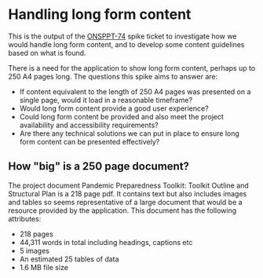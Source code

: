 # Handling long form content

This is the output of the [ONSPPT-74](https://anddigitaltransformation.atlassian.net/browse/ONSPPT-74) spike ticket to investigate how we would handle long form content, and to develop some content guidelines based on what is found.

There is a need for the application to show long form content, perhaps up to 250 A4 pages long. The questions this spike aims to answer are:

- If content equivalent to the length of 250 A4 pages was presented on a single page, would it load in a reasonable timeframe?
- Would long form content provide a good user experience?
- Could long form content be provided and also meet the project availability and accessibility requirements?
- Are there any technical solutions we can put in place to ensure long form content can be presented effectively?

## How "big" is a 250 page document?

The project document Pandemic Preparedness Toolkit: Toolkit Outline and Structural Plan is a 218 page pdf. It contains text but also includes images and tables so seems representative of a large document that would be a resource provided by the application. This document has the following attributes:

- 218 pages
- 44,311 words in total including headings, captions etc
- 5 images
- An estimated 25 tables of data
- 1.6 MB file size
